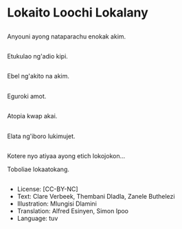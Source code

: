 # Lokaito Loochi Lokalany

##
Anyouni ayong nataparachu enokak akim.

##
Etukulao ng'adio kipi.

##
Ebel ng'akito na akim.

##
Eguroki amot.

##
Atopia kwap akai.

##
Elata ng'iboro lukimujet.

##
Kotere nyo atiyaa ayong etich lokojokon...

Toboliae lokaatokang.

##
* License: [CC-BY-NC]
* Text: Clare Verbeek, Thembani Dladla, Zanele Buthelezi
* Illustration: Mlungisi Dlamini
* Translation: Alfred Esinyen, Simon Ipoo
* Language: tuv
